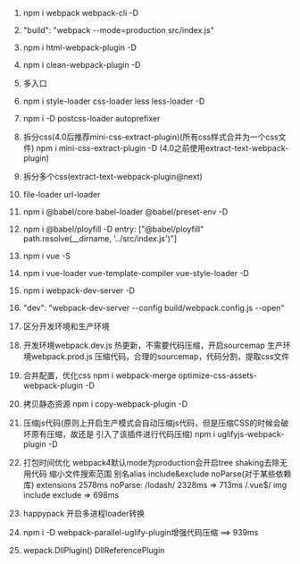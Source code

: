 1. npm i webpack webpack-cli -D

2. "build": "webpack --mode=production src/index.js"

3. npm i html-webpack-plugin -D

4. npm i clean-webpack-plugin -D

5. 多入口

6. npm i style-loader css-loader less less-loader -D

7. npm i -D postcss-loader autoprefixer

8. 拆分css(4.0后推荐mini-css-extract-plugin)(所有css样式合并为一个css文件)
    npm i mini-css-extract-plugin -D
    (4.0之前使用extract-text-webpack-plugin)

9. 拆分多个css(extract-text-webpack-plugin@next)

10. file-loader url-loader

11. npm i @babel/core babel-loader @babel/preset-env -D

11. npm i @babel/ployfill -D
    entry: ["@babel/ployfill" path.resolve(__dirname, '../src/index.js')"]

12. npm i vue -S

13. npm i vue-loader vue-template-compiler vue-style-loader -D

14. npm i webpack-dev-server -D

15. "dev": "webpack-dev-server --config build/webpack.config.js --open"

16. 区分开发环境和生产环境

17. 开发环境webpack.dev.js 热更新，不需要代码压缩，开启sourcemap
    生产环境webpack.prod.js 压缩代码，合理的sourcemap，代码分割，提取css文件

18. 合并配置，优化css
    npm i webpack-merge optimize-css-assets-webpack-plugin -D

19. 拷贝静态资源
    npm i copy-webpack-plugin -D

20. 压缩js代码(原则上开启生产模式会自动压缩js代码，但是压缩CSS的时候会破坏原有压缩，故还是
    引入了该插件进行代码压缩)
    npm i uglifyjs-webpack-plugin -D

21. 打包时间优化
    webpack4默认mode为production会开启tree shaking去除无用代码
    缩小文件搜索范围
    别名alias
    include&exclude
    noParse(对于某些依赖库)
    extensions
    2578ms
    noParse: /lodash/ 2328ms => 713ms
    /\.vue$/ img include exclude => 698ms

22. happypack 开启多进程loader转换

23. npm i -D webpack-parallel-uglify-plugin增强代码压缩
    ==> 939ms

24. wepack.DllPlugin()  DllReferencePlugin
